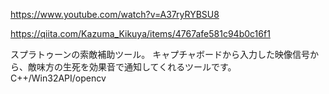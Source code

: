 https://www.youtube.com/watch?v=A37ryRYBSU8

https://qiita.com/Kazuma_Kikuya/items/4767afe581c94b0c16f1

スプラトゥーンの索敵補助ツール。
キャプチャボードから入力した映像信号から、敵味方の生死を効果音で通知してくれるツールです。
C++/Win32API/opencv





